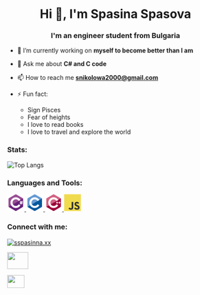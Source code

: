 <h1 align="center">Hi 👋, I'm Spasina Spasova</h1>
<h3 align="center">I'm an engineer student from Bulgaria</h3>

- 🔭 I’m currently working on **myself to become better than I am**

- 💬 Ask me about **C# and C code**

- 📫 How to reach me **snikolowa2000@gmail.com**

- ⚡ Fun fact: 
  - Sign Pisces  
  - Fear of heights 
  - I love to read books  
  - I love to travel and explore the world


<h3 align="left">Stats:</h3>

![Top Langs](https://github-readme-stats.vercel.app/api/top-langs/?username=SpasinaSpasova&theme=vue )

<h3 align="left">Languages and Tools:</h3>
<p align="left"> 
<a href="https://www.w3schools.com/cs/" target="_blank"> <img src="https://raw.githubusercontent.com/devicons/devicon/master/icons/csharp/csharp-original.svg" alt="csharp" width="40" height="40"/> </a> 
<a href="https://www.cprogramming.com/" target="_blank"> <img src="https://raw.githubusercontent.com/devicons/devicon/master/icons/c/c-original.svg" alt="c" width="40" height="40"/> </a>
<a href="https://www.w3schools.com/cpp/" target="_blank"> <img src="https://raw.githubusercontent.com/devicons/devicon/master/icons/cplusplus/cplusplus-original.svg" alt="cplusplus" width="40" height="40"/> </a> 
<a href="https://developer.mozilla.org/en-US/docs/Web/JavaScript" target="_blank"> <img src="https://raw.githubusercontent.com/devicons/devicon/master/icons/javascript/javascript-original.svg" alt="javascript" width="40" height="40"/> </a> </p>


<h3 align="left">Connect with me:</h3>
<p align="left">
  
<a href="https://instagram.com/sspasinna.xx" target="blank"><img align="center" src="https://raw.githubusercontent.com/rahuldkjain/github-profile-readme-generator/master/src/images/icons/Social/instagram.svg" alt="sspasinna.xx" height="30" width="40" /></a>


<a href="https://www.linkedin.com/in/spasina-spasova-b69b9021a/" target="blank"><img align="center" src="https://testingsaas.nl/wp-content/uploads/2020/09/Linkedin-Logo.png" height="39" width="49" /></a>


<a href="https://www.facebook.com/profile.php?id=100027966755531" target="blank"><img align="center" src="https://upload.wikimedia.org/wikipedia/commons/thumb/1/1b/Facebook_icon.svg/600px-Facebook_icon.svg.png" height="30" width="40" /></a>
</p>
